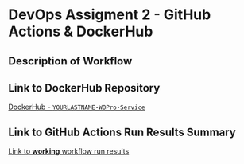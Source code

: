 # DevOps Assigment 2 - GitHub Actions & DockerHub

## Description of Workflow


## Link to DockerHub Repository
[DockerHub - `YOURLASTNAME-WOPro-Service`](https://hub.docker.com/r/romelmiller/miller-wopro-service)

## Link to GitHub Actions Run Results Summary
[Link to **working** workflow run results](https://github.com/WSU-kduncan/devops-assignment-2-3-RomelMiller/actions/runs/11655864444/job/32451169993)
